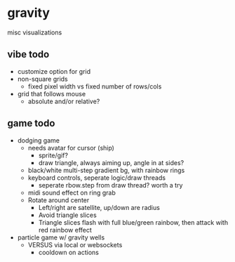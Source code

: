 # gravity

misc visualizations

## vibe todo
- customize option for grid
- non-square grids
  - fixed pixel width vs fixed number of rows/cols
- grid that follows mouse
  - absolute and/or relative?

## game todo
- dodging game
  - needs avatar for cursor (ship)
    - sprite/gif?
    - draw triangle, always aiming up, angle in at sides?
  - black/white multi-step gradient bg, with rainbow rings
  - keyboard controls, seperate logic/draw threads
    - seperate rbow.step from draw thread? worth a try
  - midi sound effect on ring grab
  - Rotate around center
    - Left/right are satellite, up/down are  radius
    - Avoid triangle slices
    - Triangle slices flash with full blue/green rainbow, then attack with red rainbow effect
- particle game w/ gravity wells
  - VERSUS via local or websockets
    - cooldown on actions
